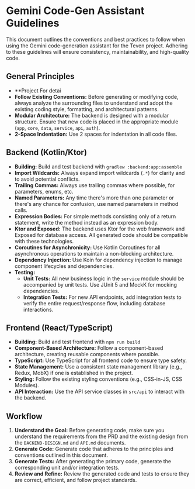 
# Gemini Code-Gen Assistant Guidelines

This document outlines the conventions and best practices to follow when using the Gemini code-generation assistant for the Teven project. Adhering to these guidelines will ensure consistency, maintainability, and high-quality code.

## General Principles

- **Project For detai
- **Follow Existing Conventions:** Before generating or modifying code, always analyze the surrounding files to understand and adopt the existing coding style, formatting, and architectural patterns.
- **Modular Architecture:** The backend is designed with a modular structure. Ensure that new code is placed in the appropriate module (`app`, `core`, `data`, `service`, `api`, `auth`).
- **2-Space Indentation:** Use 2 spaces for indentation in all code files.

## Backend (Kotlin/Ktor)

- **Building:** Build and test backend with `gradlew :backend:app:assemble`
- **Import Wildcards:** Always expand import wildcards (`.*`) for clarity and to avoid potential conflicts.
- **Trailing Commas:** Always use trailing commas where possible, for parameters, enums, etc.
- **Named Parameters:** Any time there's more than one parameter or there's any chance for confusion, use named parameters in method calls.
- **Expression Bodies:** For simple methods consisting only of a return statement, write the method instead as an expression body. 
- **Ktor and Exposed:** The backend uses Ktor for the web framework and Exposed for database access. All generated code should be compatible with these technologies.
- **Coroutines for Asynchronicity:** Use Kotlin Coroutines for all asynchronous operations to maintain a non-blocking architecture.
- **Dependency Injection:** Use Koin for dependency injection to manage component lifecycles and dependencies.
- **Testing:**
  - **Unit Tests:** All new business logic in the `service` module should be accompanied by unit tests. Use JUnit 5 and MockK for mocking dependencies.
  - **Integration Tests:** For new API endpoints, add integration tests to verify the entire request/response flow, including database interactions.

## Frontend (React/TypeScript)

- **Building:** Build and test frontend with `npm run build`
- **Component-Based Architecture:** Follow a component-based architecture, creating reusable components where possible.
- **TypeScript:** Use TypeScript for all frontend code to ensure type safety.
- **State Management:** Use a consistent state management library (e.g., Redux, MobX) if one is established in the project.
- **Styling:** Follow the existing styling conventions (e.g., CSS-in-JS, CSS Modules).
- **API Interaction:** Use the API service classes in `src/api` to interact with the backend.

## Workflow

1.  **Understand the Goal:** Before generating code, make sure you understand the requirements from the PRD and the existing design from the `BACKEND-DESIGN.md` and `API.md` documents.
2.  **Generate Code:** Generate code that adheres to the principles and conventions outlined in this document.
3.  **Generate Tests:** After generating the primary code, generate the corresponding unit and/or integration tests.
4.  **Review and Refine:** Review the generated code and tests to ensure they are correct, efficient, and follow project standards.
